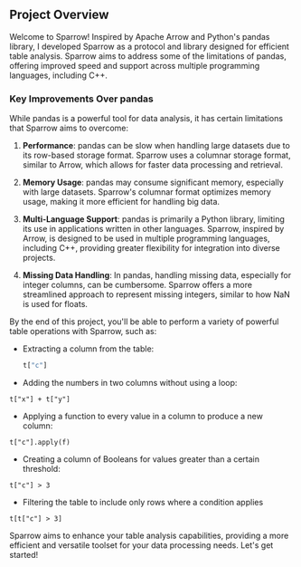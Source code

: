## Project Overview

Welcome to Sparrow! Inspired by Apache Arrow and Python's pandas library, I developed Sparrow as a protocol and library designed for efficient table analysis. Sparrow aims to address some of the limitations of pandas, offering improved speed and support across multiple programming languages, including C++.

### Key Improvements Over pandas

While pandas is a powerful tool for data analysis, it has certain limitations that Sparrow aims to overcome:

1. **Performance**: pandas can be slow when handling large datasets due to its row-based storage format. Sparrow uses a columnar storage format, similar to Arrow, which allows for faster data processing and retrieval.
  
2. **Memory Usage**: pandas may consume significant memory, especially with large datasets. Sparrow's columnar format optimizes memory usage, making it more efficient for handling big data.

3. **Multi-Language Support**: pandas is primarily a Python library, limiting its use in applications written in other languages. Sparrow, inspired by Arrow, is designed to be used in multiple programming languages, including C++, providing greater flexibility for integration into diverse projects.

4. **Missing Data Handling**: In pandas, handling missing data, especially for integer columns, can be cumbersome. Sparrow offers a more streamlined approach to represent missing integers, similar to how NaN is used for floats.

By the end of this project, you'll be able to perform a variety of powerful table operations with Sparrow, such as:

- Extracting a column from the table:
  ```python
  t["c"]
  ```
- Adding the numbers in two columns without using a loop:
```
t["x"] + t["y"]
```
- Applying a function to every value in a column to produce a new column:
```
t["c"].apply(f)
```
- Creating a column of Booleans for values greater than a certain threshold:
```
t["c"] > 3
```
- Filtering the table to include only rows where a condition applies
```
t[t["c"] > 3]
```
Sparrow aims to enhance your table analysis capabilities, providing a more efficient and versatile toolset for your data processing needs. Let's get started!